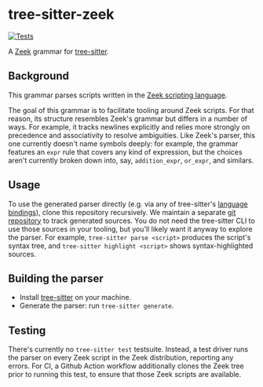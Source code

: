 # tree-sitter-zeek

[![Tests](https://github.com/zeek/tree-sitter-zeek/actions/workflows/test.yaml/badge.svg)](https://github.com/zeek/tree-sitter-zeek/actions/workflows/test.yaml)

A [Zeek](https://zeek.org) grammar for [tree-sitter](https://github.com/tree-sitter/tree-sitter).

## Background

This grammar parses scripts written in the [Zeek scripting
language](https://docs.zeek.org/en/master/script-reference/index.html).

The goal of this grammar is to facilitate tooling around Zeek
scripts. For that reason, its structure resembles Zeek's grammar but differs in
a number of ways. For example, it tracks newlines explicitly and relies more
strongly on precedence and associativity to resolve ambiguities. Like Zeek's
parser, this one currently doesn't name symbols deeply: for example, the grammar
features an `expr` rule that covers any kind of expression, but the choices
aren't currently broken down into, say, `addition_expr`, `or_expr`, and
similars.

## Usage

To use the generated parser directly (e.g. via any of tree-sitter's
[language bindings](https://tree-sitter.github.io/tree-sitter/#language-bindings)),
clone this repository recursively. We maintain a separate
[git repository](https://github.com/zeek/tree-sitter-zeek-src)
to track generated sources. You do not need the tree-sitter CLI
to use those sources in your tooling, but you'll likely want it
anyway to explore the parser. For example, `tree-sitter parse <script>`
produces the script's syntax tree, and `tree-sitter highlight <script>`
shows syntax-highlighted sources.

## Building the parser

- Install [tree-sitter](https://tree-sitter.github.io/tree-sitter/creating-parsers#installation) on your machine.
- Generate the parser: run `tree-sitter generate`.

## Testing

There's currently no `tree-sitter test` testsuite. Instead, a test driver runs
the parser on every Zeek script in the Zeek distribution, reporting any
errors. For CI, a Github Action workflow additionally clones the Zeek tree prior
to running this test, to ensure that those Zeek scripts are available.
